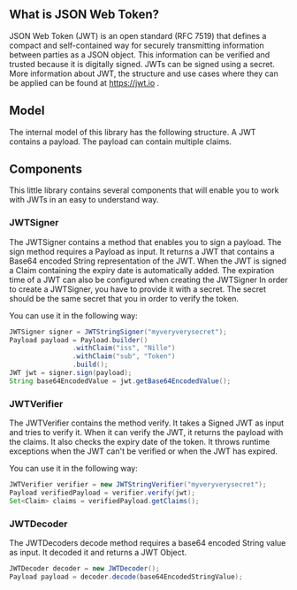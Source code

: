 ## What is JSON Web Token?

JSON Web Token (JWT) is an open standard (RFC 7519) that defines a compact and self-contained way for securely transmitting information between parties as a JSON object. This information can be verified and trusted because it is digitally signed. JWTs can be signed using a secret. More information about JWT, the structure and use cases where they can be applied can be found at https://jwt.io .

## Model
The internal model of this library has the following structure. A JWT contains a payload. The payload can contain multiple claims.

## Components
This little library contains several components that will enable you to work with JWTs in an easy to understand way.

### JWTSigner
The JWTSigner contains a method that enables you to sign a payload. The sign method requires a Payload as input. It returns a JWT that contains a Base64 encoded String representation of the JWT.
When the JWT is signed a Claim containing the expiry date is automatically added. The expiration time of a JWT can also be configured when creating the JWTSigner
In order to create a JWTSigner, you have to provide it with a secret. The secret should be the same secret that you in order to verify the token. 

You can use it in the following way:
```java
JWTSigner signer = JWTStringSigner("myveryverysecret");
Payload payload = Payload.builder()
                .withClaim("iss", "Nille")
                .withClaim("sub", "Token")
                .build();
JWT jwt = signer.sign(payload);
String base64EncodedValue = jwt.getBase64EncodedValue();
```

### JWTVerifier
The JWTVerifier contains the method verify. It takes a Signed JWT as input and tries to verify it. When it can verify the JWT, it returns the payload with the claims. It also checks the expiry date of the token. It throws runtime exceptions when the JWT can't be verified or when the JWT has expired.

You can use it in the following way:
```java
JWTVerifier verifier = new JWTStringVerifier("myveryverysecret");
Payload verifiedPayload = verifier.verify(jwt);
Set<Claim> claims = verifiedPayload.getClaims();
```


### JWTDecoder

The JWTDecoders decode method requires a base64 encoded String value as input. It decoded it and returns a JWT Object.

```java
JWTDecoder decoder = new JWTDecoder();
Payload payload = decoder.decode(base64EncodedStringValue);
```
